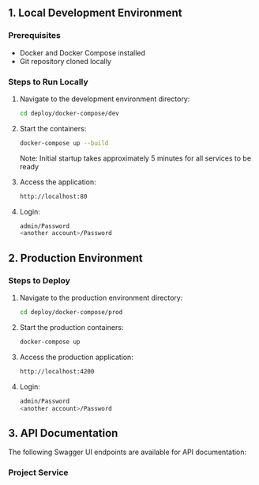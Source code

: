 ## 1. Local Development Environment

### Prerequisites
- Docker and Docker Compose installed
- Git repository cloned locally

### Steps to Run Locally
1. Navigate to the development environment directory:
   ```bash
   cd deploy/docker-compose/dev
   ```

2. Start the containers:
   ```bash
   docker-compose up --build
   ```
   Note: Initial startup takes approximately 5 minutes for all services to be ready

3. Access the application:
   ```bash
   http://localhost:80
   ```

4. Login:
   ```bash
   admin/Password
   <another account>/Password
   ```

## 2. Production Environment

### Steps to Deploy
1. Navigate to the production environment directory:
   ```bash
   cd deploy/docker-compose/prod
   ```

2. Start the production containers:
   ```bash
   docker-compose up
   ```

3. Access the production application:
   ```bash
   http://localhost:4200
   ```
4. Login:
   ```bash
   admin/Password
   <another account>/Password
   ```

## 3. API Documentation

The following Swagger UI endpoints are available for API documentation:

### Project Service

